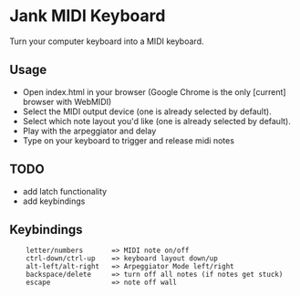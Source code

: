 
# Jank MIDI Keyboard
Turn your computer keyboard into a MIDI keyboard.

## Usage
* Open index.html in your browser (Google Chrome is the only [current] browser with WebMIDI)
* Select the MIDI output device (one is already selected by default).
* Select which note layout you'd like (one is already selected by default).
* Play with the arpeggiator and delay
* Type on your keyboard to trigger and release midi notes

## TODO
* add latch functionality
* add keybindings

## Keybindings
```
    letter/numbers       => MIDI note on/off
    ctrl-down/ctrl-up    => keyboard layout down/up
    alt-left/alt-right   => Arpeggiator Mode left/right
    backspace/delete     => turn off all notes (if notes get stuck)
    escape               => note off wall
```
